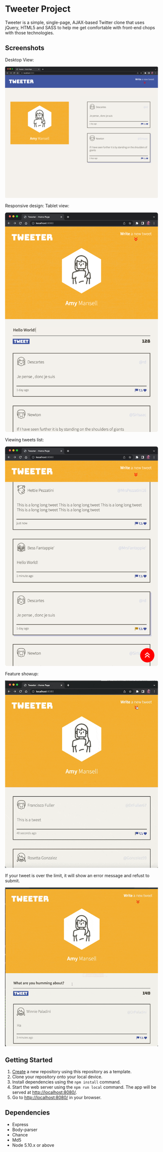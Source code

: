 # Tweeter Project

Tweeter is a simple, single-page, AJAX-based Twitter clone that uses jQuery, HTML5 and SASS to help me get comfortable with front-end chops with those technologies.

## Screenshots

Desktop View:

!["Desktop View"](https://github.com/shuiandy/tweet/blob/master/docs/desktop-view.png?raw=true)

Responsive design: Tablet view:

!["Tablet View](https://github.com/shuiandy/tweet/blob/master/docs/tablet-view.png?raw=true)

Viewing tweets list:

!["Tweets list"](https://github.com/shuiandy/tweet/blob/master/docs/tweets-view.png?raw=true)

Feature showup:

!["Feature showup"](https://github.com/shuiandy/tweet/blob/master/docs/feature-showup.gif?raw=true)

If your tweet is over the limit, it will show an error message and refust to submit.

!["Error handling"](https://github.com/shuiandy/tweet/blob/master/docs/error-handling.gif?raw=true)

## Getting Started

1. [Create](https://docs.github.com/en/repositories/creating-and-managing-repositories/creating-a-repository-from-a-template) a new repository using this repository as a template.
2. Clone your repository onto your local device.
3. Install dependencies using the `npm install` command.
4. Start the web server using the `npm run local` command. The app will be served at <http://localhost:8080/>.
5. Go to <http://localhost:8080/> in your browser.

## Dependencies

- Express
- Body-parser
- Chance
- Md5
- Node 5.10.x or above
